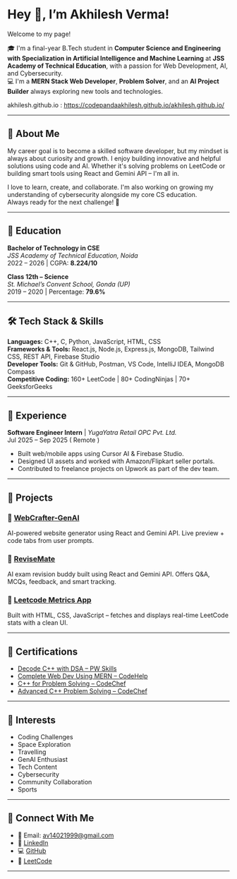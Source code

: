 # Hey 👋, I’m Akhilesh Verma!

Welcome to my page!

🎓 I'm a final-year B.Tech student in **Computer Science and Engineering with Specialization in Artificial Intelligence and Machine Learning** at **JSS Academy of Technical Education**, with a passion for Web Development, AI, and Cybersecurity.  
💻 I'm a **MERN Stack Web Developer**, **Problem Solver**, and an **AI Project Builder** always exploring new tools and technologies.

akhilesh.github.io : https://codepandaakhilesh.github.io/akhilesh.github.io/

---

## 🧠 About Me

My career goal is to become a skilled software developer, but my mindset is always about curiosity and growth. I enjoy building innovative and helpful solutions using code and AI. Whether it's solving problems on LeetCode or building smart tools using React and Gemini API – I'm all in.

I love to learn, create, and collaborate. I'm also working on growing my understanding of cybersecurity alongside my core CS education.  
Always ready for the next challenge! 🚀

---

## 🏫 Education

**Bachelor of Technology in CSE**  
*JSS Academy of Technical Education, Noida*  
2022 – 2026 | CGPA: **8.224/10**

**Class 12th – Science**  
*St. Michael’s Convent School, Gonda (UP)*  
2019 – 2020 | Percentage: **79.6%**

---

## 🛠️ Tech Stack & Skills

**Languages:** C++, C, Python, JavaScript, HTML, CSS  
**Frameworks & Tools:** React.js, Node.js, Express.js, MongoDB, Tailwind CSS, REST API, Firebase Studio  
**Developer Tools:** Git & GitHub, Postman, VS Code, IntelliJ IDEA, MongoDB Compass  
**Competitive Coding:** 160+ LeetCode | 80+ CodingNinjas | 70+ GeeksforGeeks  

---

## 💼 Experience

**Software Engineer Intern** | *YugaYatra Retail OPC Pvt. Ltd.*  
Jul 2025 – Sep 2025  ( Remote )
- Built web/mobile apps using Cursor AI & Firebase Studio.  
- Designed UI assets and worked with Amazon/Flipkart seller portals.  
- Contributed to freelance projects on Upwork as part of the dev team.

---

## 🚀 Projects

### 🔹 [WebCrafter-GenAI](https://github.com/CodePandaAkhilesh/WebCrafter-GenAI)
AI-powered website generator using React and Gemini API. Live preview + code tabs from user prompts.

### 🔹 [ReviseMate](https://github.com/CodePandaAkhilesh/AI-Agent)
AI exam revision buddy built using React and Gemini API. Offers Q&A, MCQs, feedback, and smart tracking.

### 🔹 [Leetcode Metrics App](https://github.com/CodePandaAkhilesh/Leetcode-Metrics-App)
Built with HTML, CSS, JavaScript – fetches and displays real-time LeetCode stats with a clean UI.

---

## 📜 Certifications

- [Decode C++ with DSA – PW Skills](https://pwskills.com/learn/certificate/d7738bf2-d7b8-4fbb-b030-6f6085649bc3/)
- [Complete Web Dev Using MERN – CodeHelp](https://www.youtube.com/watch?v=Vi9bxu-M-ag&list=PLDzeHZWIZsTo0wSBcg4-NMIbC0L8evLrD)
- [C++ for Problem Solving – CodeChef](https://www.codechef.com/certificates/public/2952f2b)
- [Advanced C++ Problem Solving – CodeChef](https://www.codechef.com/certificates/public/61984f6)

---

## 🧩 Interests

- Coding Challenges  
- Space Exploration
- Travelling 
- GenAI Enthusiast  
- Tech Content  
- Cybersecurity  
- Community Collaboration
- Sports

---

## 🔗 Connect With Me

- 📧 Email: [av14021999@gmail.com](mailto:av14021999@gmail.com)  
- 🔗 [LinkedIn](https://www.linkedin.com/in/akhilesh-verma-905b3225a/)  
- 💻 [GitHub](https://github.com/CodePandaAkhilesh)  
- 🧠 [LeetCode](https://leetcode.com/u/av14021999/)  

---
